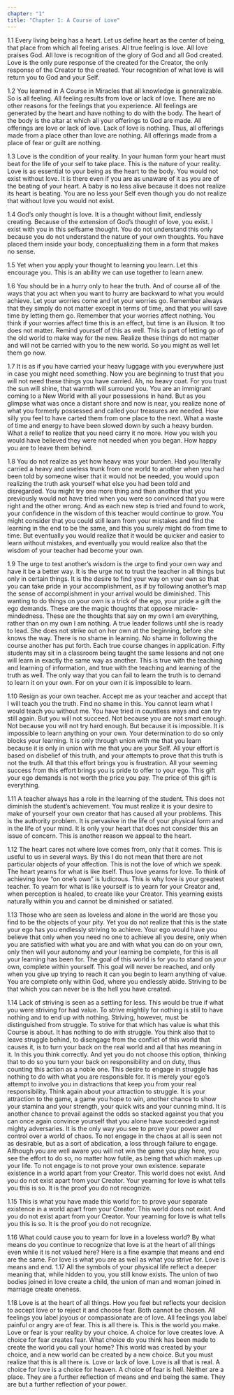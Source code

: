 ```yaml
---
chapter: "1"
title: "Chapter 1: A Course of Love"
---
```


1.1 Every living being has a heart. Let us define heart as the center of
being, that place from which all feeling arises. All true feeling is
love. All love praises God. All love is recognition of the glory of God
and all God created. Love is the only pure response of the created for
the Creator, the only response of the Creator to the created. Your
recognition of what love is will return you to God and your Self. 

1.2 You learned in A Course in Miracles that all knowledge is generalizable.
So is all feeling. All feeling results from love or lack of love. There
are no other reasons for the feelings that you experience. All feelings
are generated by the heart and have nothing to do with the body. The
heart of the body is the altar at which all your offerings to God are
made. All offerings are love or lack of love. Lack of love is nothing.
Thus, all offerings made from a place other than love are nothing. All
offerings made from a place of fear or guilt are nothing. 

1.3 Love is the condition of your reality. In your human form your heart must beat
for the life of your self to take place. This is the nature of your
reality. Love is as essential to your being as the heart to the body.
You would not exist without love. It is there even if you are as unaware
of it as you are of the beating of your heart. A baby is no less alive
because it does not realize its heart is beating. You are no less your
Self even though you do not realize that without love you would not
exist. 

1.4 God’s only thought is love. It is a thought without limit, 
endlessly creating. Because of the extension of God’s thought of love,
you exist. I exist with you in this selfsame thought. You do not
understand this only because you do not understand the nature of your
own thoughts. You have placed them inside your body, conceptualizing
them in a form that makes no sense. 

1.5 Yet when you apply your thought to learning you learn. Let this
encourage you. This is an ability we can use together to learn anew. 

1.6 You should be in a hurry only to hear the truth. And of course all
of the ways that you act when you want to hurry are backward to what you
would achieve. Let your worries come and let your worries go. Remember
always that they simply do not matter except in terms of time, and that
you will save time by letting them go. Remember that your worries
affect nothing. You think if your worries affect time this is an effect,
but time is an illusion. It too does not matter. Remind yourself of this
as well. This is part of letting go of the old world to make way for the
new. Realize these things do not matter and will not be carried with you
to the new world. So you might as well let them go now. 

1.7 It is as if you have carried your heavy luggage with you everywhere
just in case you might need something. Now you are beginning to trust
that you will not need these things you have carried. Ah, no heavy coat.
For you trust the sun will shine, that warmth will surround you. You are
an immigrant coming to a New World with all your possessions in hand.
But as you glimpse what was once a distant shore and now is near, you
realize none of what you formerly possessed and called your treasures
are needed. How silly you feel to have carted them from one place to the
next. What a waste of time and energy to have been slowed down by such a
heavy burden. What a relief to realize that you need carry it no more.
How you wish you would have believed they were not needed when you
began. How happy you are to leave them behind. 

1.8 You do not realize as yet how heavy was your burden. Had you
literally carried a heavy and useless trunk from one world to another
when you had been told by someone wiser that it would not be needed, you
would upon realizing the truth ask yourself what else you had been told
and disregarded. You might try one more thing and then another that you
previously would not have tried when you were so convinced that you were
right and the other wrong. And as each new step is tried and found to
work, your confidence in the wisdom of this teacher would continue to
grow. You might consider that you could still learn from your mistakes
and find the learning in the end to be the same, and this you surely
might do from time to time. But eventually you would realize that it
would be quicker and easier to learn without mistakes, and eventually
you would realize also that the wisdom of your teacher had become your
own. 

1.9 The urge to test another’s wisdom is the urge to find your own way
and have it be a better way. It is the urge not to trust the teacher in
all things but only in certain things. It is the desire to find your way
on your own so that you can take pride in your accomplishment, as if by
following another’s map the sense of accomplishment in your arrival
would be diminished. This wanting to do things on your own is a trick of
the ego, your pride a gift the ego demands. These are the magic thoughts
that oppose miracle-mindedness. These are the thoughts that say on my
own I am everything, rather than on my own I am nothing. A true leader
follows until she is ready to lead. She does not strike out on her own
at the beginning, before she knows the way. There is no shame in
learning. No shame in following the course another has put forth. Each
true course changes in application. Fifty students may sit in a
classroom being taught the same lessons and not one will learn in
exactly the same way as another. This is true with the teaching and
learning of information, and true with the teaching and learning of the
truth as well. The only way that you can fail to learn the truth is to
demand to learn it on your own. For on your own it is impossible to
learn. 

1.10 Resign as your own teacher. Accept me as your teacher and accept
that I will teach you the truth. Find no shame in this. You cannot learn
what I would teach you without me. You have tried in countless ways and
can try still again. But you will not succeed. Not because you are not
smart enough. Not because you will not try hard enough. But because it
is impossible. It is impossible to learn anything on your own. Your
determination to do so only blocks your learning. It is only through
union with me that you learn because it is only in union with me that
you are your Self. All your effort is based on disbelief of this truth,
and your attempts to prove that this truth is not the truth. All that
this effort brings you is frustration. All your seeming success from
this effort brings you is pride to offer to your ego. This gift your ego
demands is not worth the price you pay. The price of this gift is
everything. 

1.11 A teacher always has a role in the learning of the student. This
does not diminish the student’s achievement. You must realize it is your
desire to make of yourself your own creator that has caused all your
problems. This is the authority problem. It is pervasive in the life of
your physical form and in the life of your mind. It is only your heart
that does not consider this an issue of concern. This is another reason
we appeal to the heart. 

1.12 The heart cares not where love comes from, only that it comes. This
is useful to us in several ways. By this I do not mean that there are
not particular objects of your affection. This is not the love of which
we speak. The heart yearns for what is like itself. Thus love yearns for
love. To think of achieving love “on one’s own” is ludicrous. This is
why love is your greatest teacher. To yearn for what is like yourself is
to yearn for your Creator and, when perception is healed, to create like
your Creator. This yearning exists naturally within you and cannot be
diminished or satiated. 

1.13 Those who are seen as loveless and alone in the world are those you
find to be the objects of your pity. Yet you do not realize that this is
the state your ego has you endlessly striving to achieve. Your ego would
have you believe that only when you need no one to achieve all you
desire, only when you are satisfied with what you are and with what you
can do on your own, only then will your autonomy and your learning be
complete, for this is all your learning has been for. The goal of this
world is for you to stand on your own, complete within yourself. This
goal will never be reached, and only when you give up trying to reach it
can you begin to learn anything of value. You are complete only within
God, where you endlessly abide. Striving to be that which you can never
be is the hell you have created. 

1.14 Lack of striving is seen as a settling for less. This would be
true if what you were striving for had value. To strive mightily for
nothing is still to have nothing and to end up with nothing. Striving,
however, must be distinguished from struggle. To strive for that which
has value is what this Course is about. It has nothing to do with
struggle. You think also that to leave struggle behind, to disengage
from the conflict of this world that causes it, is to turn your back on
the real world and all that has meaning in it. In this you think
correctly. And yet you do not choose this option, thinking that to do so
you turn your back on responsibility and on duty, thus counting this
action as a noble one. This desire to engage in struggle has nothing to
do with what you are responsible for. It is merely your ego’s attempt to
involve you in distractions that keep you from your real responsibility.
Think again about your attraction to struggle. It is your attraction to
the game, a game you hope to win, another chance to show your stamina
and your strength, your quick wits and your cunning mind. It is another
chance to prevail against the odds so stacked against you that you can
once again convince yourself that you alone have succeeded against
mighty adversaries. It is the only way you see to prove your power and
control over a world of chaos. To not engage in the chaos at all is seen
not as desirable, but as a sort of abdication, a loss through failure to
engage. Although you are well aware you will not win the game you play
here, you see the effort to do so, no matter how futile, as being that
which makes up your life. To not engage is to not prove your own
existence. separate existence in a world apart from your Creator. This
world does not exist. And you do not exist apart from your Creator. Your
yearning for love is what tells you this is so. It is the proof you do
not recognize. 

1.15 This is what you have made this world for: to prove your separate
existence in a world apart from your Creator. This world does not exist.
And you do not exist apart from your Creator. Your yearning for love is
what tells you this is so. It is the proof you do not recognize.

1.16 What could cause you to yearn for love in a loveless world? By what
means do you continue to recognize that love is at the heart of all
things even while it is not valued here? Here is a fine example that
means and end are the same. For love is what you are as well as what you
strive for. Love is means and end. 1.17 All the symbols of your
physical life reflect a deeper meaning that, while hidden to you, you
still know exists. The union of two bodies joined in love create a
child, the union of man and woman joined in marriage create oneness. 

1.18 Love is at the heart of all things. How you feel but reflects your
decision to accept love or to reject it and choose fear. Both cannot be
chosen. All feelings you label joyous or compassionate are of love. All
feelings you label painful or angry are of fear. This is all there is.
This is the world you make. Love or fear is your reality by your choice.
A choice for love creates love. A choice for fear creates fear. What
choice do you think has been made to create the world you call your
home? This world was created by your choice, and a new world can be
created by a new choice. But you must realize that this is all there is.
Love or lack of love. Love is all that is real. A choice for love is a
choice for heaven. A choice of fear is hell. Neither are a place. They
are a further reflection of means and end being the same. They are but a
further reflection of your power.

